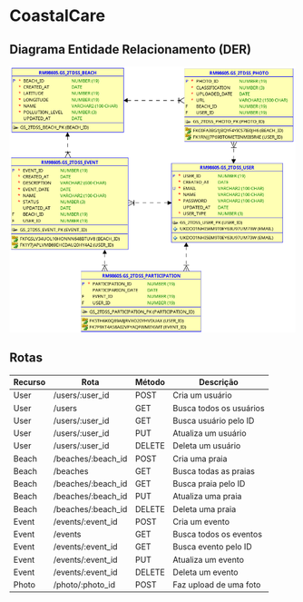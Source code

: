 # CoastalCare

## Diagrama Entidade Relacionamento (DER)
![DER.png](doc-images/DER.png)

## Rotas
| **Recurso** | **Rota**           | **Método** | **Descrição**           |
|-------------|--------------------|------------|-------------------------|
| User        | /users/:user_id    | POST       | Cria um usuário         |
| User        | /users             | GET        | Busca todos os usuários |
| User        | /users/:user_id    | GET        | Busca usuário pelo ID   |
| User        | /users/:user_id    | PUT        | Atualiza um usuário     |
| User        | /users/:user_id    | DELETE     | Deleta um usuário       |
| Beach       | /beaches/:beach_id | POST       | Cria uma praia          |
| Beach       | /beaches           | GET        | Busca todas as praias   |
| Beach       | /beaches/:beach_id | GET        | Busca praia pelo ID     |
| Beach       | /beaches/:beach_id | PUT        | Atualiza uma praia      |
| Beach       | /beaches/:beach_id | DELETE     | Deleta uma praia        |
| Event       | /events/:event_id  | POST       | Cria um evento          |
| Event       | /events            | GET        | Busca todos os eventos  |
| Event       | /events/:event_id  | GET        | Busca evento pelo ID    |
| Event       | /events/:event_id  | PUT        | Atualiza um evento      |
| Event       | /events/:event_id  | DELETE     | Deleta um evento        |
| Photo       | /photo/:photo_id   | POST       | Faz upload de uma foto  |
